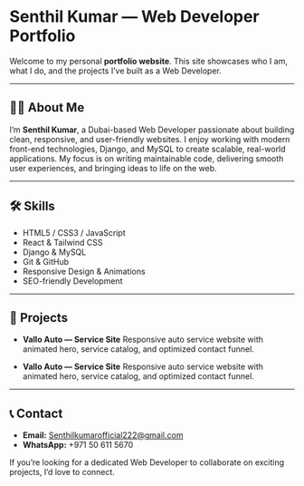 # Senthil Kumar — Web Developer Portfolio

Welcome to my personal **portfolio website**. This site showcases who I am, what I do, and the projects I’ve built as a Web Developer.

---

## 👨‍💻 About Me

I’m **Senthil Kumar**, a Dubai-based Web Developer passionate about building clean, responsive, and user-friendly websites. I enjoy working with modern front-end technologies, Django, and MySQL to create scalable, real-world applications. My focus is on writing maintainable code, delivering smooth user experiences, and bringing ideas to life on the web.

---

## 🛠 Skills

* HTML5 / CSS3 / JavaScript
* React & Tailwind CSS
* Django & MySQL
* Git & GitHub
* Responsive Design & Animations
* SEO-friendly Development

---

## 📂 Projects

* **Vallo Auto — Service Site**
  Responsive auto service website with animated hero, service catalog, and optimized contact funnel.

* **Vallo Auto — Service Site**
  Responsive auto service website with animated hero, service catalog, and optimized contact funnel.


---

## 📞 Contact

* **Email:** Senthilkumarofficial222@gmail.com
* **WhatsApp:** +971 50 611 5670

If you’re looking for a dedicated Web Developer to collaborate on exciting projects, I’d love to connect.
